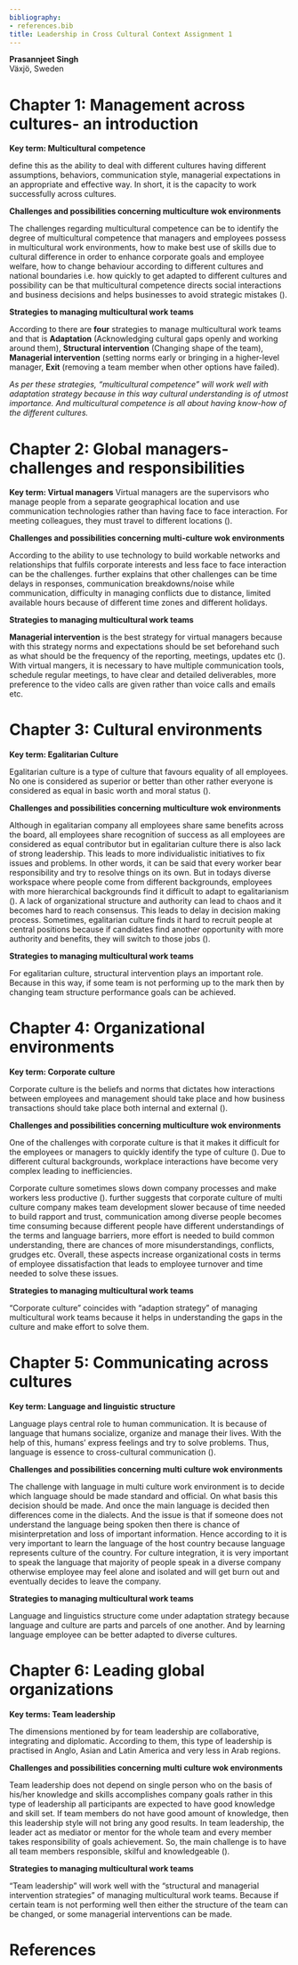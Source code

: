 ```yaml
---
bibliography:
- references.bib
title: Leadership in Cross Cultural Context Assignment 1
---
```


<div class="center">

**Prasannjeet Singh**  
Växjö, Sweden

</div>

# Chapter 1: Management across cultures- an introduction

**Key term: Multicultural competence**

define this as the ability to deal with different cultures having
different assumptions, behaviors, communication style, managerial
expectations in an appropriate and effective way. In short, it is the
capacity to work successfully across cultures.

**Challenges and possibilities concerning multiculture wok
environments**

The challenges regarding multicultural competence can be to identify the
degree of multicultural competence that managers and employees possess
in multicultural work environments, how to make best use of skills due
to cultural difference in order to enhance corporate goals and employee
welfare, how to change behaviour according to different cultures and
national boundaries i.e. how quickly to get adapted to different
cultures and possibility can be that multicultural competence directs
social interactions and business decisions and helps businesses to avoid
strategic mistakes ().

**Strategies to managing multicultural work teams**

According to there are **four** strategies to manage multicultural work
teams and that is **Adaptation** (Acknowledging cultural gaps openly and
working around them), **Structural intervention** (Changing shape of the
team), **Managerial intervention** (setting norms early or bringing in a
higher-level manager, **Exit** (removing a team member when other
options have failed).

*As per these strategies, “multicultural competence” will work well with
adaptation strategy because in this way cultural understanding is of
utmost importance. And multicultural competence is all about having
know-how of the different cultures.*

# Chapter 2: Global managers-challenges and responsibilities

**Key term: Virtual managers** Virtual managers are the supervisors who
manage people from a separate geographical location and use
communication technologies rather than having face to face interaction.
For meeting colleagues, they must travel to different locations ().

**Challenges and possibilities concerning multi-culture wok
environments**

According to the ability to use technology to build workable networks
and relationships that fulfils corporate interests and less face to face
interaction can be the challenges. further explains that other
challenges can be time delays in responses, communication
breakdowns/noise while communication, difficulty in managing conflicts
due to distance, limited available hours because of different time zones
and different holidays.

**Strategies to managing multicultural work teams**

**Managerial intervention** is the best strategy for virtual managers
because with this strategy norms and expectations should be set
beforehand such as what should be the frequency of the reporting,
meetings, updates etc (). With virtual mangers, it is necessary to have
multiple communication tools, schedule regular meetings, to have clear
and detailed deliverables, more preference to the video calls are given
rather than voice calls and emails etc.

# Chapter 3: Cultural environments

**Key term: Egalitarian Culture**

Egalitarian culture is a type of culture that favours equality of all
employees. No one is considered as superior or better than other rather
everyone is considered as equal in basic worth and moral status ().

**Challenges and possibilities concerning multiculture wok
environments**

Although in egalitarian company all employees share same benefits across
the board, all employees share recognition of success as all employees
are considered as equal contributor but in egalitarian culture there is
also lack of strong leadership. This leads to more individualistic
initiatives to fix issues and problems. In other words, it can be said
that every worker bear responsibility and try to resolve things on its
own. But in todays diverse workspace where people come from different
backgrounds, employees with more hierarchical backgrounds find it
difficult to adapt to egalitarianism (). A lack of organizational
structure and authority can lead to chaos and it becomes hard to reach
consensus. This leads to delay in decision making process. Sometimes,
egalitarian culture finds it hard to recruit people at central positions
because if candidates find another opportunity with more authority and
benefits, they will switch to those jobs ().

**Strategies to managing multicultural work teams**

For egalitarian culture, structural intervention plays an important
role. Because in this way, if some team is not performing up to the mark
then by changing team structure performance goals can be achieved.

# Chapter 4: Organizational environments

**Key term: Corporate culture**

Corporate culture is the beliefs and norms that dictates how
interactions between employees and management should take place and how
business transactions should take place both internal and external ().

**Challenges and possibilities concerning multiculture wok
environments**

One of the challenges with corporate culture is that it makes it
difficult for the employees or managers to quickly identify the type of
culture (). Due to different cultural backgrounds, workplace
interactions have become very complex leading to inefficiencies.

Corporate culture sometimes slows down company processes and make
workers less productive (). further suggests that corporate culture of
multi culture company makes team development slower because of time
needed to build rapport and trust, communication among diverse people
becomes time consuming because different people have different
understandings of the terms and language barriers, more effort is needed
to build common understanding, there are chances of more
misunderstandings, conflicts, grudges etc. Overall, these aspects
increase organizational costs in terms of employee dissatisfaction that
leads to employee turnover and time needed to solve these issues.

**Strategies to managing multicultural work teams**

“Corporate culture” coincides with “adaption strategy” of managing
multicultural work teams because it helps in understanding the gaps in
the culture and make effort to solve them.

# Chapter 5: Communicating across cultures

**Key term: Language and linguistic structure**

Language plays central role to human communication. It is because of
language that humans socialize, organize and manage their lives. With
the help of this, humans’ express feelings and try to solve problems.
Thus, language is essence to cross-cultural communication ().

**Challenges and possibilities concerning multi culture wok
environments**

The challenge with language in multi culture work environment is to
decide which language should be made standard and official. On what
basis this decision should be made. And once the main language is
decided then differences come in the dialects. And the issue is that if
someone does not understand the language being spoken then there is
chance of misinterpretation and loss of important information. Hence
according to it is very important to learn the language of the host
country because language represents culture of the country. For culture
integration, it is very important to speak the language that majority of
people speak in a diverse company otherwise employee may feel alone and
isolated and will get burn out and eventually decides to leave the
company.

**Strategies to managing multicultural work teams**

Language and linguistics structure come under adaptation strategy
because language and culture are parts and parcels of one another. And
by learning language employee can be better adapted to diverse cultures.

# Chapter 6: Leading global organizations

**Key terms: Team leadership**

The dimensions mentioned by for team leadership are collaborative,
integrating and diplomatic. According to them, this type of leadership
is practised in Anglo, Asian and Latin America and very less in Arab
regions.

**Challenges and possibilities concerning multi culture wok
environments**

Team leadership does not depend on single person who on the basis of
his/her knowledge and skills accomplishes company goals rather in this
type of leadership all participants are expected to have good knowledge
and skill set. If team members do not have good amount of knowledge,
then this leadership style will not bring any good results. In team
leadership, the leader act as mediator or mentor for the whole team and
every member takes responsibility of goals achievement. So, the main
challenge is to have all team members responsible, skilful and
knowledgeable ().

**Strategies to managing multicultural work teams**

“Team leadership” will work well with the “structural and managerial
intervention strategies” of managing multicultural work teams. Because
if certain team is not performing well then either the structure of the
team can be changed, or some managerial interventions can be made.

# References
